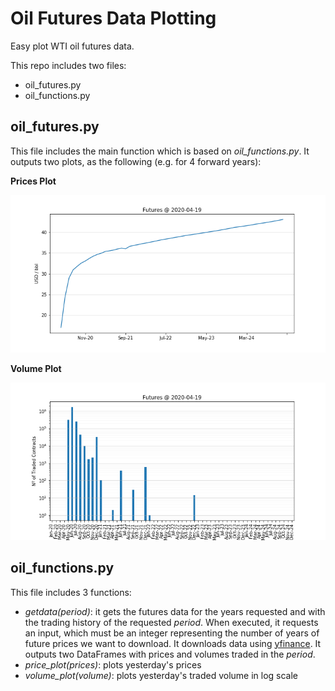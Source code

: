 # Oil Futures Data Plotting
Easy plot WTI oil futures data.

This repo includes two files:
- oil_futures.py
- oil_functions.py

## oil_futures.py
This file includes the main function which is based on *oil_functions.py*.
It outputs two plots, as the following (e.g. for 4 forward years):

**Prices Plot**

![Prices Plot Example](figs/prices_example.png)

**Volume Plot**

![Volume Plot Example](figs/volume_example.png)

## oil_functions.py
This file includes 3 functions:
- *getdata(period)*: it gets the futures data for the years requested and with the trading history of the requested *period*. When executed, it requests an input, which must be an integer representing the number of years of future prices we want to download. It downloads data using [yfinance](https://pypi.org/project/yfinance/).
It outputs two DataFrames with prices and volumes traded in the *period*.
- *price_plot(prices)*: plots yesterday's prices
- *volume_plot(volume)*: plots yesterday's traded volume in log scale
